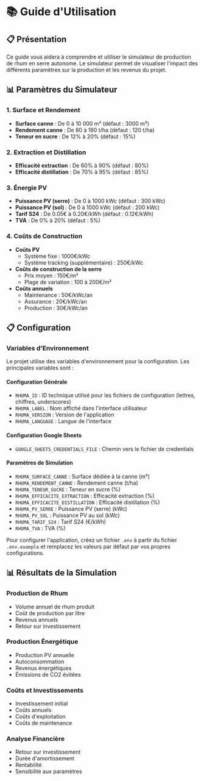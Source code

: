 # 📚 Guide d'Utilisation

## 📋 Présentation

Ce guide vous aidera à comprendre et utiliser le simulateur de production de rhum en serre autonome. Le simulateur permet de visualiser l'impact des différents paramètres sur la production et les revenus du projet.

## 📊 Paramètres du Simulateur

### 1. Surface et Rendement

- **Surface canne** : De 0 à 10 000 m² (défaut : 3000 m²)
- **Rendement canne** : De 80 à 160 t/ha (défaut : 120 t/ha)
- **Teneur en sucre** : De 12% à 20% (défaut : 15%)

### 2. Extraction et Distillation

- **Efficacité extraction** : De 60% à 90% (défaut : 80%)
- **Efficacité distillation** : De 70% à 95% (défaut : 85%)

### 3. Énergie PV

- **Puissance PV (serre)** : De 0 à 1000 kWc (défaut : 300 kWc)
- **Puissance PV (sol)** : De 0 à 1000 kWc (défaut : 200 kWc)
- **Tarif S24** : De 0.05€ à 0.20€/kWh (défaut : 0.12€/kWh)
- **TVA** : De 0% à 20% (défaut : 5%)

### 4. Coûts de Construction

- **Coûts PV**
  - Système fixe : 1000€/kWc
  - Système tracking (supplémentaire) : 250€/kWc
- **Coûts de construction de la serre**
  - Prix moyen : 150€/m²
  - Plage de variation : 100 à 200€/m²
- **Coûts annuels**
  - Maintenance : 50€/kWc/an
  - Assurance : 20€/kWc/an
  - Production : 30€/kWc/an

## 📋 Configuration

### Variables d'Environnement

Le projet utilise des variables d'environnement pour la configuration. Les principales variables sont :

#### Configuration Générale

- `RHUMA_ID` : ID technique utilisé pour les fichiers de configuration (lettres, chiffres, underscores)
- `RHUMA_LABEL` : Nom affiché dans l'interface utilisateur
- `RHUMA_VERSION` : Version de l'application
- `RHUMA_LANGUAGE` : Langue de l'interface

#### Configuration Google Sheets

- `GOOGLE_SHEETS_CREDENTIALS_FILE` : Chemin vers le fichier de credentials

#### Paramètres de Simulation

- `RHUMA_SURFACE_CANNE` : Surface dédiée à la canne (m²)
- `RHUMA_RENDEMENT_CANNE` : Rendement canne (t/ha)
- `RHUMA_TENEUR_SUCRE` : Teneur en sucre (%)
- `RHUMA_EFFICACITE_EXTRACTION` : Efficacité extraction (%)
- `RHUMA_EFFICACITE_DISTILLATION` : Efficacité distillation (%)
- `RHUMA_PV_SERRE` : Puissance PV (serre) (kWc)
- `RHUMA_PV_SOL` : Puissance PV au sol (kWc)
- `RHUMA_TARIF_S24` : Tarif S24 (€/kWh)
- `RHUMA_TVA` : TVA (%)

Pour configurer l'application, créez un fichier `.env` à partir du fichier `.env.example` et remplacez les valeurs par défaut par vos propres configurations.

## 📊 Résultats de la Simulation

### Production de Rhum

- Volume annuel de rhum produit
- Coût de production par litre
- Revenus annuels
- Retour sur investissement

### Production Énergétique

- Production PV annuelle
- Autoconsommation
- Revenus énergétiques
- Émissions de CO2 évitées

### Coûts et Investissements

- Investissement initial
- Coûts annuels
- Coûts d'exploitation
- Coûts de maintenance

### Analyse Financière

- Retour sur investissement
- Durée d'amortissement
- Rentabilité
- Sensibilité aux paramètres
